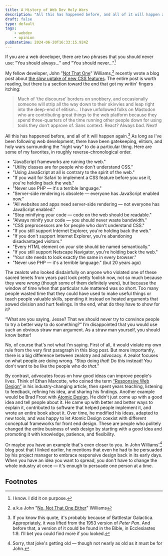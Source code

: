 ```yaml
---
title: A History of Web Dev Holy Wars
description: "All this has happened before, and all of it will happen again."
draft: false
type: default
tags:
    - webdev
    - opinion
pubDatetime: 2024-06-20T16:33:15.924Z
---
```


If you are a web developer, there are two phrases that you should never use: "You should always…" and "You should never…"[^1]

My fellow developer, John "[Not That One](https://en.wikipedia.org/wiki/John_Williams)" Williams,[^2] recently wrote a blog post about [the slow uptake of new CSS features](https://www.thudfactor.com/posts/2024/06/new-hotness/). The entire post is worth reading, but there is a section toward the end that got my writin' fingers itching:

> Much of ‘the discourse’ borders on snobbery, and occasionally someone will strip all the way down to their skivvies and leap right into the deep-end of elitism… I have unfollowed folks on Mastodon who are contributing great things to the web platform because they spend three-quarters of the time running other people down for using tools they don’t approve of. Sans context. React? Always bad. Next!

All this has happened before, and all of it will happen again.[^3] As long as I've been following web development, there have been gatekeeping, elitism, and holy wars surrounding the "right way" to do a particular thing. Here are some of my favorites, in roughly reverse-chronological order.

- "JavaScript frameworks are ruining the web."
- "Utility classes are for people who don't understand CSS."
- "Using JavaScript at all is contrary to the spirit of the web."
- "If you wait for Safari to implement a CSS feature before you use it, you're holding back the web."
- "Never use PHP — it's a terrible language."
- "Server-side rendering is obsolete — everyone has JavaScript enabled now."
- "All websites and apps need server-side rendering — not everyone has JavaScript enabled."
- "Stop minifying your code — code on the web should be readable."
- "Always minify your code — you should never waste bandwidth."
- "CSS preprocessors are for people who don't understand CSS."
- "If you still support Internet Explorer, you're holding back the web."
- "If you don't support Internet Explorer, you're abandoning disadvantaged visitors."
- "Every HTML element on your site should be named semantically."
- "If you still support Netscape Navigator, you're holding back the web."
- "Your site needs to look exactly the same in every browser."
- "Never use PHP — it's a terrible language." (but 20 years ago)

The zealots who looked disdainfully on anyone who violated one of these sacred tenets from years past look pretty foolish now, not so much because they were *wrong* (though some of them definitely were), but because the window of time when that particular rule mattered was so short. Too many people wasted  time that they could have used to make useful things or teach people valuable skills, spending it instead on heated arguments that sowed division and hurt feelings. In the end, what do they have to show for it?

“What are you saying, Jesse? That we should never try to convince people to try a better way to do something?” I’m disappointed that you would use such an obvious straw man argument. As a straw man yourself, you should know better!

No, of course that's not what I'm saying. First of all, it would violate my own rule from the very first paragraph in this blog post. But more importantly, there is a big difference between zealotry and advocacy. A zealot focuses on what people are doing wrong. “Stop doing *that*! Do *this* instead! You don't want to be like the people who do *that*.”

By contrast, advocates focus on how good ideas can improve people's lives. Think of Ethan Marcotte, who coined the term [“Responsive Web Design”](https://alistapart.com/article/responsive-web-design/) in his industry-changing article, then spent years teaching, listening to feedback, refining his idea, and sharing his findings. Another example would be Brad Frost with [Atomic Design](https://bradfrost.com/blog/post/atomic-web-design/). He didn't just come up with a good idea and tell people about it. He came up with better and better ways to explain it, contributed to software that helped people implement it, and wrote an entire book about it. Over time, he modified his ideas, adapted to new tools, and was happy to let Atomic Design coexist with different conceptual frameworks for front end design. These are people who politely changed the entire business of web design by starting with a good idea and promoting it with knowledge, patience, and flexibility.

Or maybe you have an example that's even closer to you. In John Williams'[^4] blog post that I linked earlier, he mentions that even he had to be persuaded by his project manager to embrace responsive design back in its early days. When you have an idea you want to spread, you don't have to change the whole industry at once — it's enough to persuade one person at a time.


## Footnotes

[^1]: I know. I did it on purpose.
[^2]: a.k.a John "[No, Not That One Either](https://en.wikipedia.org/wiki/John_Williams_(disambiguation))" Williams
[^3]: If you know this quote, it's probably because of Battlestar Galactica. Appropriately, it was lifted from the 1953 version of *Peter Pan*. And before that, a version of it could be found in the Bible, in Ecclesiastes 1:9. I'll bet you could find more if you looked.
[^4]: Sorry, that joke's getting old — though not nearly as old as it must be for John.